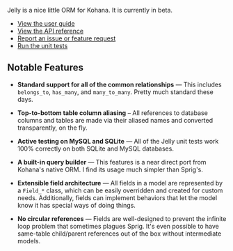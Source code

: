 Jelly is a nice little ORM for Kohana. It is currently in beta.

 * [View the user guide](http://jelly.jonathan-geiger.com/docs/jelly.getting-started)
 * [View the API reference](http://jelly.jonathan-geiger.com/docs/api/Jelly)
 * [Report an issue or feature request](http://github.com/jonathangeiger/kohana-jelly/issues)
 * [Run the unit tests](http://github.com/jonathangeiger/jelly-tests)

## Notable Features

* **Standard support for all of the common relationships** — This includes
  `belongs_to`, `has_many`, and `many_to_many`. Pretty much standard these
  days.

* **Top-to-bottom table column aliasing** – All references to database columns
  and tables are made via their aliased names and converted transparently, on
  the fly.

* **Active testing on MySQL and SQLite** — All of the Jelly unit tests work
  100% correctly on both SQLite and MySQL databases.

* **A built-in query builder** — This features is a near direct port from
  Kohana's native ORM. I find its usage much simpler than Sprig's.

* **Extensible field architecture** — All fields in a model are represented by
  a `Field_*` class, which can be easily overridden and created for custom
  needs. Additionally, fields can implement behaviors that let the model know
  it has special ways of doing things.

* **No circular references** — Fields are well-designed to prevent the
  infinite loop problem that sometimes plagues Sprig. It's even possible to
  have same-table child/parent references out of the box without intermediate
  models.